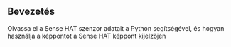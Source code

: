 ## Bevezetés

Olvassa el a Sense HAT szenzor adatait a Python segítségével, és hogyan használja a képpontot a Sense HAT képpont kijelzőjén